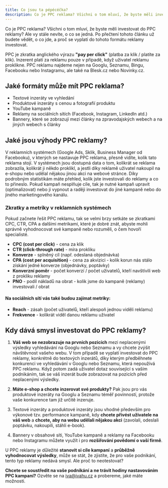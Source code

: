 ```yaml
---
title: Co jsou ta pépécéčka?
description: Co je PPC reklama? Všichni o tom mluví, že byste měli investovat do PPC reklamy? Ale vy stále nevíte, o co se jedná. Po přečtení tohoto článku už budete vědět, o co jde, a proč se vyplatí do tohoto formátu reklamy investovat.
---
```


Co je PPC reklama? Všichni o tom mluví, že byste měli investovat do PPC reklamy? Ale vy stále nevíte, o co se jedná. Po přečtení tohoto článku už budete vědět, o co jde, a proč se vyplatí do tohoto formátu reklamy investovat.

PPC je zkratka anglického výrazu **"pay per click"** (platba za klik / platíte za klik). Inzerent platí za reklamu pouze v případě, když uživatel reklamu proklikne. PPC reklamu najdeme nejen na Googlu, Seznamu, Bingu, Facebooku nebo Instagramu, ale také na Blesk.cz nebo Novinky.cz.

## Jaké formáty může mít PPC reklama?

* Textové inzeráty ve vyhledání
* Produktové inzeráty s cenou a fotografií produktu
* YouTube kampaně
* Reklamy na sociálních sítích (Facebook, Instagram, LinkedIn atd.)
* Bannery, které se zobrazují mezi články na zpravodajských webech a na jiných webech s články

## Jaké jsou výhody PPC reklamy?

V reklamních systémech (Google Ads, Sklik, Business Manager od Facebooku), v kterých se nastavuje PPC reklama, přesně vidíte, kolik tato reklama stojí. V systémech jsou dostupná data o tom, kolikrát se reklama zobrazila, kolikrát ji někdo proklikl, a jestli díky reklamě uživatel nakoupil na e-shopu nebo udělal nějakou jinou akci na webové stránce. Díky podrobným statistikám máte přehled, kolik jste investovali do reklamy a co to přineslo. Pokud kampaň nesplňuje cíle, tak je nutné kampaň upravit (optimalizovat) nebo ji vypnout a raději investovat do jiné kampaně nebo do jiného marketingového kanálu.

### Zkratky a metriky v reklamních systémech

Pokud začnete řešit PPC reklamu, tak se velmi brzy setkáte se zkratkami CPC, CTR, CPA a dalšími metrikami, které je dobré znát, abyste mohli správně vyhodnocovat své kampaně nebo rozuměli, o čem hovoří specialisté.

* **CPC (cost per click)** - cena za klik
* **CTR (click-through rate)** - míra prokliku
* **Konverze** - splněný cíl (např. odeslaná objednávka)
* **CPA (cost per acquisition)** - cena za akvizici - kolik korun nás stálo získání jedné konverze (objednávky, poptávky)
* **Konverzní poměr** - počet konverzí / počet uživatelů, kteří navštívili web z prokliku reklamy
* **PNO** - podíl nákladů na obrat - kolik jsme do kampaně (reklamy) investovali / obrat

#### Na sociálních sítí vás také budou zajímat metriky:

* **Reach** - zásah (počet uživatelů, kteří alespoň jednou viděli reklamu)
* **Frekvence** - kolikrát viděl danou reklamu uživatel

## Kdy dává smysl investovat do PPC reklamy?

1. **Váš web se nezobrazuje na prvních pozicích** mezi neplacenými výsledky vyhledávání na Googlu nebo Seznamu a vy chcete zvýšit návštěvnost vašeho webu. V tom případě se vyplatí investovat do PPC reklamy, konkrétně do textových inzerátů, díky kterým předběhnete konkurenci ve vyhledávání v Googlu nebo Seznamu, která nepoužívá PPC reklamu. Když potom zadá uživatel dotaz související s vaším podnikáním, tak se váš inzerát bude zobrazovat na pozicích před neplacenými výsledky.

2. **Máte e-shop a chcete inzerovat své produkty?** Pak jsou pro vás produktové inzeráty na Googlu a Seznamu téměř povinností, protože vaše konkurence tam již určitě inzeruje.

3. Textové inzeráty a produktové inzeráty jsou vhodné především pro výkonové tzv. performance kampaně, kdy **chcete přivést uživatele na váš web** a **chcete, aby na webu udělali nějakou akci** (zavolali, odeslali poptávku, nakoupili, stáhli e-book).

4. Bannery v obsahové síti, YouTube kampaně a reklamy na Facebooku nebo Instagramu můžete využít i pro **rozšiřování povědomí o vaší firmě**.


U PPC reklamy je důležité **stanovit si cíle kampaní** a **průběžně vyhodnocovat výsledky**, může se stát, že zjistíte, že pro vaše podnikání, tento typ reklamy nedává smysl. Ale proč to neotestovat?

**Chcete se soustředit na vaše podnikání a ne trávit hodiny nastavováním PPC kampaní?** Ozvěte se na <a class="contact-email" href="mailto:iva@ivahu.cz">iva@ivahu.cz</a> a probereme, jaké máte možnosti.






